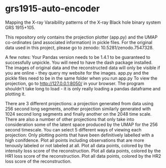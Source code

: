 # grs1915-auto-encoder
Mapping the X-ray Varaibility patterns of the X-ray Black hole binary system GRS 1915+105. 

This repository only contains the projection plotter (app.py) and the UMAP co-ordinates (and associated information) in pickle files. For the original data used in this project, please go to zenodo: 10.5281/zenodo.7547328.

A few notes:
Your Pandas version needs to be 1.4.1 to be guaranteed to successfully unpickle.
You will need to have the dash package installed.
The images of original data and the reconstructed data will only be visible if you are online - they query my website for the images.
app.py and the pickle files need to be in the same folder when you run app.py
To view the projection, go to http://127.0.0.1:8050/ in your browser. The program shouldn't take long to load - it is only really loading a pandas dataframe and plotting it.

There are 3 different projections: a projection generated from data using 256 second long segments, another projection similarly generated with 1024 second long segments and finally another on the 2048 time scale.
There are also a number of other projections that only take into consideration some of the latent space produced by the UMAP for the 256 second timescale.
You can select 5 different ways of viewing each projection:
Only plotting points that have been definitively labelled with a high conifdence.
Plot all points including observations that are more tenously labeled or not labeled at all.
Plot all data points, colored by the intensity loss score of the reconstruction.
Plot all data points, colored by the HR1 loss score of the reconstruction.
Plot all data points, colored by the HR2 loss score of the reconstruction.
